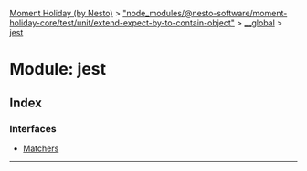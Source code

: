 [Moment Holiday (by Nesto)](../README.md) > ["node_modules/@nesto-software/moment-holiday-core/test/unit/extend-expect-by-to-contain-object"](../modules/_node_modules__nesto_software_moment_holiday_core_test_unit_extend_expect_by_to_contain_object_.md) > [__global](../modules/_node_modules__nesto_software_moment_holiday_core_test_unit_extend_expect_by_to_contain_object_.__global.md) > [jest](../modules/_node_modules__nesto_software_moment_holiday_core_test_unit_extend_expect_by_to_contain_object_.__global.jest.md)

# Module: jest

## Index

### Interfaces

* [Matchers](../interfaces/_node_modules__nesto_software_moment_holiday_core_test_unit_extend_expect_by_to_contain_object_.__global.jest.matchers.md)

---

